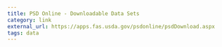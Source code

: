 ```yaml
---
title: PSD Online - Downloadable Data Sets
category: link
external_url: https://apps.fas.usda.gov/psdonline/psdDownload.aspx
tags: data
---
```

